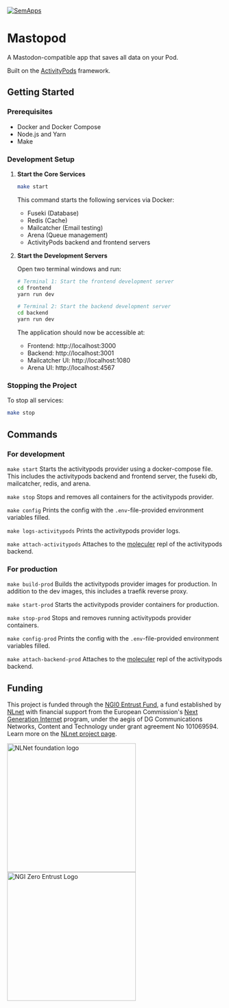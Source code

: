 [![SemApps](https://badgen.net/badge/Powered%20by/SemApps/28CDFB)](https://semapps.org)

# Mastopod

A Mastodon-compatible app that saves all data on your Pod.

Built on the [ActivityPods](https://activitypods.org) framework.

## Getting Started

### Prerequisites
- Docker and Docker Compose
- Node.js and Yarn
- Make

### Development Setup

1. **Start the Core Services**
   ```bash
   make start
   ```
   This command starts the following services via Docker:
   - Fuseki (Database)
   - Redis (Cache)
   - Mailcatcher (Email testing)
   - Arena (Queue management)
   - ActivityPods backend and frontend servers

2. **Start the Development Servers**
   
   Open two terminal windows and run:

   ```bash
   # Terminal 1: Start the frontend development server
   cd frontend
   yarn run dev

   # Terminal 2: Start the backend development server
   cd backend
   yarn run dev
   ```

   The application should now be accessible at:
   - Frontend: http://localhost:3000
   - Backend: http://localhost:3001
   - Mailcatcher UI: http://localhost:1080
   - Arena UI: http://localhost:4567

### Stopping the Project

To stop all services:
```bash
make stop
```

## Commands

### For development

`make start` Starts the activitypods provider using a docker-compose file. This includes the activitypods backend and frontend server, the fuseki db, mailcatcher, redis, and arena.

`make stop` Stops and removes all containers for the activitypods provider.

`make config` Prints the config with the `.env`-file-provided environment variables filled.

`make logs-activitypods` Prints the activitypods provider logs.

`make attach-activitypods` Attaches to the [moleculer](https://moleculer.services/) repl of the activitypods backend.

### For production

`make build-prod` Builds the activitypods provider images for production. In addition to the dev images, this includes a traefik reverse proxy.

`make start-prod` Starts the activitypods provider containers for production.

`make stop-prod` Stops and removes running activitypods provider containers.

`make config-prod` Prints the config with the `.env`-file-provided environment variables filled.

`make attach-backend-prod` Attaches to the [moleculer](https://moleculer.services/) repl of the activitypods backend.

## Funding

This project is funded through the [NGI0 Entrust Fund](https://nlnet.nl/entrust), a fund
established by [NLnet](https://nlnet.nl) with financial support from the European Commission's
[Next Generation Internet](https://ngi.eu) program, under the aegis of DG Communications Networks,
Content and Technology under grant agreement No 101069594. Learn more on the [NLnet project page](https://nlnet.nl/project/ActivityPods).

[<img src="https://nlnet.nl/logo/banner.png" alt="NLNet foundation logo" width="300" />](https://nlnet.nl/)
[<img src="https://nlnet.nl/image/logos/NGI0Entrust_tag.svg" alt="NGI Zero Entrust Logo" width="300" />](https://nlnet.nl/entrust)
